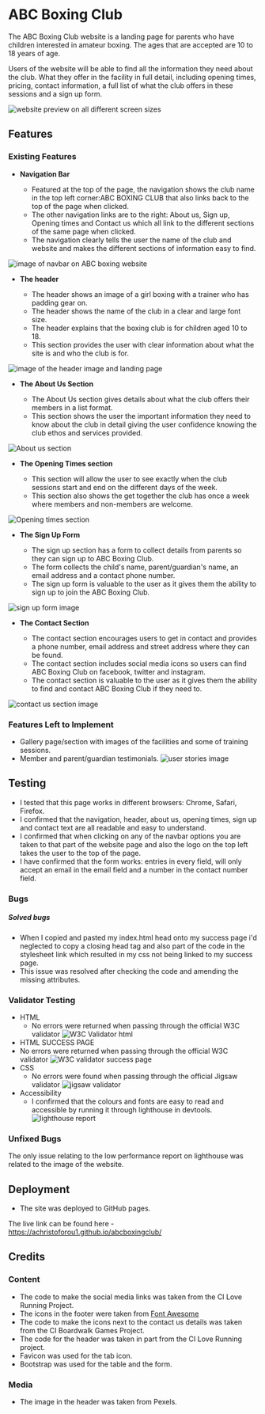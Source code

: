 # ABC Boxing Club

The ABC Boxing Club website is a landing page for parents who have children interested in amateur boxing. The ages that are accepted are 10 to 18 years of age.

Users of the website will be able to find all the information they need about the club. What they offer in the facility in full detail, including opening times, pricing, contact information, a full list of what the club offers in these sessions and a sign up form. 

![website preview on all different screen sizes](/assets/images/am_i_responsive.png)

## Features 



### Existing Features

- __Navigation Bar__

  - Featured at the top of the page, the navigation shows the club name in the top left corner:ABC BOXING CLUB that also links back to the top of the page when clicked.
  - The other navigation links are to the right: About us, Sign up, Opening times and Contact us which all link to the different sections of the same page when clicked.
  - The navigation clearly tells the user the name of the club and website and makes the different sections of information easy to find. 

![image of navbar on ABC boxing website](/assets/images/navbar_image.png)

- __The header__

  - The header shows an image of a girl boxing with a trainer who has padding gear on. 
  - The header shows the name of the club in a clear and large font size.
  - The header explains that the boxing club is for children aged 10 to 18.
  - This section provides the user with clear information about what the site is and who the club is for.

![image of the header image and landing page](/assets/images/header_image_landing_page.png)

- __The About Us Section__

  - The About Us section gives details about what the club offers their members in a list format.
  - This section shows the user the important information they need to know about the club in detail giving the user confidence knowing the club ethos and services provided. 

![About us section](/assets/images/about_us.png)

- __The Opening Times section__

  - This section will allow the user to see exactly when the club sessions start and end on the different days of the week.
  - This section also shows the get together the club has once a week where members and non-members are welcome. 

![Opening times section](/assets/images/opening_times.png)

- __The Sign Up Form__ 

  - The sign up section has a form to collect details from parents so they can sign up to ABC Boxing Club.
  - The form collects the child's name, parent/guardian's name, an email address and a contact phone number.
  - The sign up form is valuable to the user as it gives them the ability to sign up to join the ABC Boxing Club.

![sign up form image](/assets/images/sign_up.png)

- __The Contact Section__

  - The contact section encourages users to get in contact and provides a phone number, email address and street address where they can be found.
  - The contact section includes social media icons so users can find ABC Boxing Club on facebook, twitter and instagram.
  - The contact section is valuable to the user as it gives them the ability to find and contact ABC Boxing Club if they need to.

![contact us section image](/assets/images/contact_us.png)

### Features Left to Implement

- Gallery page/section with images of the facilities and some of training sessions.
- Member and parent/guardian testimonials.
![user stories image](/assets/images/user_stories.png)

## Testing 

- I tested that this page works in different browsers: Chrome, Safari, Firefox.
- I confirmed that the navigation, header, about us, opening times, sign up and contact text are all readable and easy to understand.
- I confirmed that when clicking on any of the navbar options you are taken to that part of the website page and also the logo on the top left takes the user to the top of the page.
- I have confirmed that the form works: entries in every field, will only accept an email in the email field and a number in the contact number field.

### Bugs

##### Solved bugs

- When I copied and pasted my index.html head onto my success page i'd neglected to copy a closing head tag and also part of the code in the stylesheet link which resulted in my css not being linked to my success page.
- This issue was resolved after checking the code and amending the missing attributes.



### Validator Testing 

- HTML
  - No errors were returned when passing through the official W3C validator
![W3C Validator html](/assets/images/html_checker.png)
- HTML SUCCESS PAGE
 - No errors were returned when passing through the official W3C validator
 ![W3C validator success page](/assets/images/html_success.png)
- CSS
  - No errors were found when passing through the official Jigsaw validator
![jigsaw validator]()
- Accessibility
   - I confirmed that the colours and fonts are easy to read and accessible by running it through lighthouse in devtools.
   ![lighthouse report](/assets/images/lighthouse_report.png)


### Unfixed Bugs

The only issue relating to the low performance report on lighthouse was related to the image of the website.

## Deployment

- The site was deployed to GitHub pages. 

The live link can be found here - https://achristoforou1.github.io/abcboxingclub/


## Credits 

 ### Content 

 - The code to make the social media links was taken from the CI Love Running Project.
- The icons in the footer were taken from [Font Awesome](https://fontawesome.com/)
- The code to make the icons next to the contact us details was taken from the CI Boardwalk Games Project.
- The code for the header was taken in part from the CI Love Running project.
- Favicon was used for the tab icon.
- Bootstrap was used for the table and the form.

### Media

- The image in the header was taken from Pexels.





